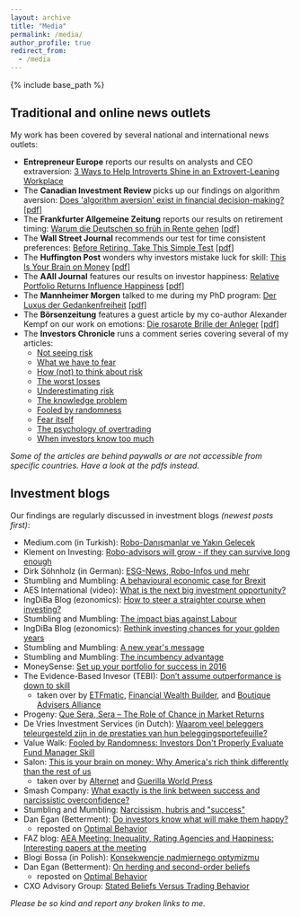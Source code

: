 ```yaml
---
layout: archive
title: "Media"
permalink: /media/
author_profile: true
redirect_from:
  - /media
---
```


{% include base_path %}
## Traditional and online news outlets

My work has been covered by several national and international news outlets:
* **Entrepreneur Europe** reports our results on analysts and CEO extraversion: [3 Ways to Help Introverts Shine in an Extrovert-Leaning Workplace](https://www.entrepreneur.com/article/342450)
* The **Canadian Investment Review** picks up our findings on algorithm aversion: [Does 'algorithm aversion' exist in financial decision-making?](http://www.investmentreview.com/analysis-research/does-algorithm-aversion-exist-in-financial-decision-making-9505) <a href="https://christophmerkle.github.io/files/Canadian Investment Review - Does 'algorithm aversion' exist in finacial decision making (28.05.19).pdf">[pdf]</a>
* The **Frankfurter Allgemeine Zeitung** reports our results on retirement timing: [Warum die Deutschen so früh in Rente gehen](http://www.faz.net/aktuell/wirtschaft/oecd-kritisiert-flexirente-warum-sie-so-wenig-genutzt-wird-15325792.html) <a href="https://christophmerkle.github.io/files/FAZ - Warum die Deutschen so früh in Rente gehen (05.12.2017).pdf">[pdf]</a>
* The **Wall Street Journal** recommends our test for time consistent preferences: [Before Retiring, Take This Simple Test](http://www.wsj.com/articles/before-retiring-take-this-simple-test-1477275121) <a href="https://christophmerkle.github.io/files/WSJ - Before Retiring, Take This Simple Test (24.10.2016).pdf">[pdf]</a>
* The **Huffington Post** wonders why investors mistake luck for skill: [This Is Your Brain on Money](http://www.huffpost.com/entry/this-is-your-brain-on-mon_b_6008532) <a href="https://christophmerkle.github.io/files/Huffington Post - This Is Your Brain on Money (18.10.2014).pdf">[pdf]</a>
* The **AAII Journal** features our results on investor happiness: [Relative Portfolio Returns Influence Happiness](http://www.aaii.com/journal/article/relative-portfolio-returns-influence-happiness) <a href="https://christophmerkle.github.io/files/AAII Journal - Relative Portfolio Returns Influence Happiness (May 2014).pdf">[pdf]</a>
* The **Mannheimer Morgen** talked to me during my PhD program: [Der Luxus der Gedankenfreiheit](http://www.morgenweb.de/mannheimer-morgen_artikel,-hochschule-der-luxus-der-gedankenfreiheit-_arid,83768.html) <a href="https://christophmerkle.github.io/files/Mannheimer Morgen - Der Luxus der Gedankenfreiheit (09.02.2011).pdf">[pdf]</a>
* The **Börsenzeitung** features a guest article by my co-author Alexander Kempf on our work on emotions: [Die rosarote Brille der Anleger](http://www.boersen-zeitung.de/index.php?li=1&artid=2010056038&artsubm=bz&subm=ausgaben&ersch_datum=2010-03-23)
<a href="https://christophmerkle.github.io/files/Börsenzeitung - Die rosarote Brille der Anleger (23.03.2010).pdf">[pdf]</a>
* The **Investors Chronicle** runs a comment series covering several of my articles: 
  * [Not seeing risk](https://www.investorschronicle.co.uk/comment/2019/07/25/not-seeing-risk/)
  * [What we have to fear](https://www.investorschronicle.co.uk/comment/2018/12/13/what-we-have-to-fear/)
  * [How (not) to think about risk](https://www.investorschronicle.co.uk/chris-dillow/2018/09/06/how-not-to-think-about-risk/)
  * [The worst losses](https://www.investorschronicle.co.uk/chris-dillow/2017/09/21/the-worst-losses/?plckFindCommentKey=CommentKey:db6ec250-b1b3-4d9e-9e1b-6d401d87ac91)
  * [Underestimating risk](https://www.investorschronicle.co.uk/2016/10/13/comment/chris-dillow/underestimating-risk-KBk4ySau67Ff6iEJIPSG7O/article.html)
  * [The knowledge problem](https://www.investorschronicle.co.uk/2015/07/09/comment/chris-dillow/the-knowledge-problem-GCaA6AzVD09HKNDI4rEctM/article.html)
  * [Fooled by randomness](https://www.investorschronicle.co.uk/2014/10/09/comment/chris-dillow/fooled-by-randomness-cpfXbbTAbhc9e6RJeKLgeI/article.html)
  * [Fear itself](https://www.investorschronicle.co.uk/2014/07/10/comment/chris-dillow/fear-itself-kJXsBgs7QCHcSSxISkOzEP/article.html)
  * [The psychology of overtrading](https://www.investorschronicle.co.uk/2013/10/17/comment/chris-dillow/the-psychology-of-overtrading-IhEPkSlQULejB5GWOiyMyO/article.html)
  * [When investors know too much](https://www.investorschronicle.co.uk/2012/02/27/comment/chris-dillow/when-investors-know-too-much-iJcwSBUplbzNBsxYIRbFfO/article.html)
  
_Some of the articles are behind paywalls or are not accessible from specific countries. Have a look at the pdfs instead._

## Investment blogs

Our findings are regularly discussed in investment blogs _(newest posts first)_:
* Medium.com (in Turkish): [Robo-Danışmanlar ve Yakın Gelecek](https://medium.com/@oneriverblog/robo-dan%C4%B1%C5%9Fmanlar-ve-yak%C4%B1n-gelecek-74fd8bdbb36)
* Klement on Investing: [Robo-advisors will grow - if they can survive long enough](https://klementoninvesting.substack.com/p/robo-advisors-will-grow-if-they-can)
* Dirk Söhnholz (in German): [ESG-News, Robo-Infos und mehr](http://prof-soehnholz.com/esg-news-robo-infos-und-mehr/2/)
* Stumbling and Mumbling: [A behavioural economic case for Brexit](https://stumblingandmumbling.typepad.com/stumbling_and_mumbling/2018/12/a-behavioural-economic-case-for-brexit.html)
* AES International (video): [What is the next big investment opportunity?](https://www.youtube.com/watch?v=PdeQUgcduPY)
* IngDiBa Blog (ezonomics): [How to steer a straighter course when investing?](https://www.ezonomics.com/blogs/how-to-steer-a-straighter-course-when-investing/)
* Stumbling and Mumbling: [The impact bias against Labour](https://stumblingandmumbling.typepad.com/stumbling_and_mumbling/2017/09/the-impact-bias-against-labour.html)
* IngDiBa Blog (ezonomics): [Rethink investing chances for your golden years](https://www.ezonomics.com/blogs/rethink-investing-chances-for-your-golden-years/)
* Stumbling and Mumbling: [A new year's message](https://stumblingandmumbling.typepad.com/stumbling_and_mumbling/2017/01/a-new-years-message.html)
* Stumbling and Mumbling: [The incumbency advantage](https://stumblingandmumbling.typepad.com/stumbling_and_mumbling/2016/03/the-incumbency-advantage.html)
* MoneySense: [Set up your portfolio for success in 2016](http://www.moneysense.ca/columns/set-up-your-investment-portfolio-for-success-in-2016/)
* The Evidence-Based Invesor (TEBI): [Don’t assume outperformance is down to skill](http://www.evidenceinvestor.com/video-dont-assume-outperformance-skill/)
  * taken over by [ETFmatic](https://www.youtube.com/watch?v=dy_WGQGGqhQ), [Financial Wealth Builder](https://www.youtube.com/watch?v=6r3Msp4cgXI), and [Boutique Advisers Alliance](https://www.youtube.com/watch?v=HHQxh92TgOU)
* Progeny: [Que Sera, Sera – The Role of Chance in Market Returns](https://theprogenygroup.com/blog/chance-in-market-returns/)
* De Vries Investment Services (in Dutch): [Waarom veel beleggers teleurgesteld zijn in de prestaties van hun beleggingsportefeuille?](https://www.devriesinvestmentservices.nl/Nieuws/waarom-veel-beleggers-teleurgesteld-zijn-in-de-prestaties-van-hun-beleggingsportefeuille)
* Value Walk: [Fooled by Randomness: Investors Don't Properly Evaluate Fund Manager Skill](http://www.valuewalk.com/2014/11/study-fund-manager-skill-2/)
* Salon: [This is your brain on money: Why America's rich think differently than the rest of us](http://www.salon.com/2014/10/11/this_is_your_brain_on_money_why_americas_rich_think_differently_than_the_rest_of_us/)
  * taken over by [Alternet](https://www.alternet.org/2014/10/your-brain-money/) and [Guerilla World Press](https://guerrillaworldpress.wordpress.com/2014/10/17/why-americas-rich-think-differently-than-the-rest-of-us/)
* Smash Company: [What exactly is the link between success and narcissistic overconfidence?](http://www.smashcompany.com/business/what-exactly-is-the-link-between-success-and-narcissistic-overconfidence)
* Stumbling and Mumbling: [Narcissism, hubris and "success"](https://stumblingandmumbling.typepad.com/stumbling_and_mumbling/2014/10/narcissism-hubris-and-success.html)
* Dan Egan (Betterment): [Do investors know what will make them happy?](https://www.dpegan.com/do-investors-know-what-will-make-them-happy/)
  * reposted on [Optimal Behavior](http://www.optimalbehavior.org/2013/09/29/do-investors-know-what-will-make-them-happy/)
* FAZ blog: [AEA Meeting: Inequality, Rating Agencies and Happiness: Interesting papers at the meeting](https://blogs.faz.net/fazit/2013/01/03/aea-meeting-the-most-interesting-studies-863/)
* Blogi Bossa (in Polish): [Konsekwencje nadmiernego optymizmu](https://blogi.bossa.pl/2012/04/30/konsekwencje-nadmiernego-optymizmu/)
* Dan Egan (Betterment): [On herding and second-order beliefs](https://www.dpegan.com/on-herding-and-second-order-beliefs/)
  * reposted on [Optimal Behavior](http://www.optimalbehavior.org/2011/04/17/on-herding-and-second-order-beliefs/)
* CXO Advisory Group: [Stated Beliefs Versus Trading Behavior](https://www.cxoadvisory.com/sentiment-indicators/stated-beliefs-versus-trading-behavior/)

_Please be so kind and report any broken links to me._

